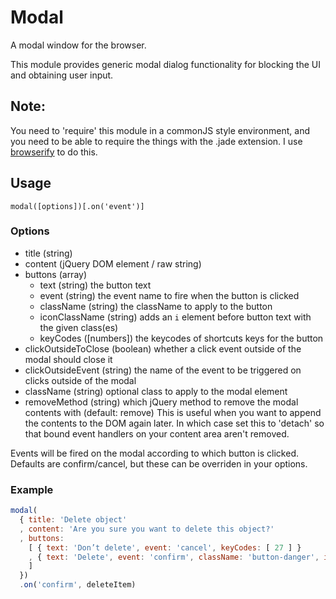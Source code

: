 # Modal

A modal window for the browser.

This module provides generic modal dialog functionality
for blocking the UI and obtaining user input.

## Note:
You need to 'require' this module in a commonJS style environment, and
you need to be able to require the things with the .jade extension. I use
[browserify](https://github.com/substack/browserify) to do this.


## Usage

```
modal([options])[.on('event')]
```

### Options

- title (string)
- content (jQuery DOM element / raw string)
- buttons (array)
  - text (string) the button text
  - event (string) the event name to fire when the button is clicked
  - className (string) the className to apply to the button
  - iconClassName (string) adds an `i` element before button text with the given class(es)
  - keyCodes ([numbers]) the keycodes of shortcuts keys for the button
- clickOutsideToClose (boolean) whether a click event outside of the modal should close it
- clickOutsideEvent (string) the name of the event to be triggered on clicks outside of the modal
- className (string) optional class to apply to the modal element
- removeMethod (string) which jQuery method to remove the modal contents with (default: remove)
    This is useful when you want to append the contents to the DOM again later. In which case
    set this to 'detach' so that bound event handlers on your content area aren't removed.

Events will be fired on the modal according to which button is clicked.
Defaults are confirm/cancel, but these can be overriden in your options.

### Example

```js
modal(
  { title: 'Delete object'
  , content: 'Are you sure you want to delete this object?'
  , buttons:
    [ { text: 'Don’t delete', event: 'cancel', keyCodes: [ 27 ] }
    , { text: 'Delete', event: 'confirm', className: 'button-danger', iconClassName: 'icon-delete' }
    ]
  })
  .on('confirm', deleteItem)
```
